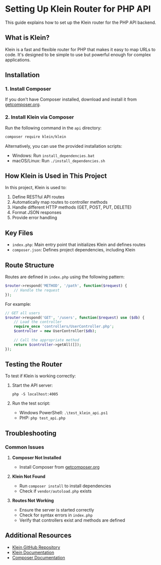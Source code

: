 # Setting Up Klein Router for PHP API

This guide explains how to set up the Klein router for the PHP API backend.

## What is Klein?

Klein is a fast and flexible router for PHP that makes it easy to map URLs to code. It's designed to be simple to use but powerful enough for complex applications.

## Installation

### 1. Install Composer

If you don't have Composer installed, download and install it from [getcomposer.org](https://getcomposer.org/download/).

### 2. Install Klein via Composer

Run the following command in the `api` directory:

```bash
composer require klein/klein
```

Alternatively, you can use the provided installation scripts:

- Windows: Run `install_dependencies.bat`
- macOS/Linux: Run `./install_dependencies.sh`

## How Klein is Used in This Project

In this project, Klein is used to:

1. Define RESTful API routes
2. Automatically map routes to controller methods
3. Handle different HTTP methods (GET, POST, PUT, DELETE)
4. Format JSON responses
5. Provide error handling

## Key Files

- `index.php`: Main entry point that initializes Klein and defines routes
- `composer.json`: Defines project dependencies, including Klein

## Route Structure

Routes are defined in `index.php` using the following pattern:

```php
$router->respond('METHOD', '/path', function($request) {
    // Handle the request
});
```

For example:

```php
// GET all users
$router->respond('GET', '/users', function($request) use ($db) {
    // Load the controller
    require_once 'controllers/UserController.php';
    $controller = new UserController($db);
    
    // Call the appropriate method
    return $controller->getAll([]);
});
```

## Testing the Router

To test if Klein is working correctly:

1. Start the API server:
   ```
   php -S localhost:4005
   ```

2. Run the test script:
   - Windows PowerShell: `.\test_klein_api.ps1`
   - PHP: `php test_api.php`

## Troubleshooting

### Common Issues

1. **Composer Not Installed**
   - Install Composer from [getcomposer.org](https://getcomposer.org/download/)

2. **Klein Not Found**
   - Run `composer install` to install dependencies
   - Check if `vendor/autoload.php` exists

3. **Routes Not Working**
   - Ensure the server is started correctly
   - Check for syntax errors in `index.php`
   - Verify that controllers exist and methods are defined

## Additional Resources

- [Klein GitHub Repository](https://github.com/klein/klein.php)
- [Klein Documentation](https://github.com/klein/klein.php/wiki)
- [Composer Documentation](https://getcomposer.org/doc/) 